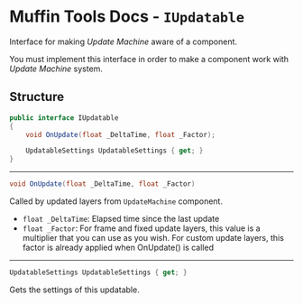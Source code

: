 # Muffin Tools Docs - `IUpdatable`

Interface for making *Update Machine* aware of a component.

You must implement this interface in order to make a component work with *Update Machine* system.

## Structure

```cs
public interface IUpdatable
{
    void OnUpdate(float _DeltaTime, float _Factor);

    UpdatableSettings UpdatableSettings { get; }
}
```

---

```cs
void OnUpdate(float _DeltaTime, float _Factor)
```

Called by updated layers from `UpdateMachine` component.

* `float _DeltaTime`: Elapsed time since the last update
* `float _Factor`: For frame and fixed update layers, this value is a multiplier that you can use as you wish. For custom update layers, this factor is already applied when OnUpdate() is called

---

```cs
UpdatableSettings UpdatableSettings { get; }
```

Gets the settings of this updatable.